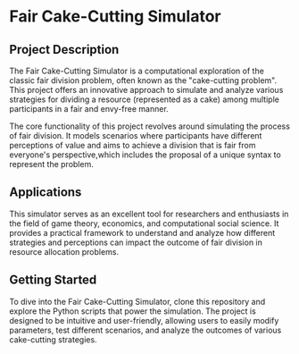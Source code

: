 # Fair Cake-Cutting Simulator
## Project Description

The Fair Cake-Cutting Simulator is a computational exploration of the classic fair division problem, often known as the "cake-cutting problem". This project offers an innovative approach to simulate and analyze various strategies for dividing a resource (represented as a cake) among multiple participants in a fair and envy-free manner.

The core functionality of this project revolves around simulating the process of fair division. It models scenarios where participants have different perceptions of value and aims to achieve a division that is fair from everyone's perspective,which includes the proposal of a unique syntax to represent the problem.

## Applications
This simulator serves as an excellent tool for researchers and enthusiasts in the field of game theory, economics, and computational social science. It provides a practical framework to understand and analyze how different strategies and perceptions can impact the outcome of fair division in resource allocation problems.

## Getting Started
To dive into the Fair Cake-Cutting Simulator, clone this repository and explore the Python scripts that power the simulation. The project is designed to be intuitive and user-friendly, allowing users to easily modify parameters, test different scenarios, and analyze the outcomes of various cake-cutting strategies.
